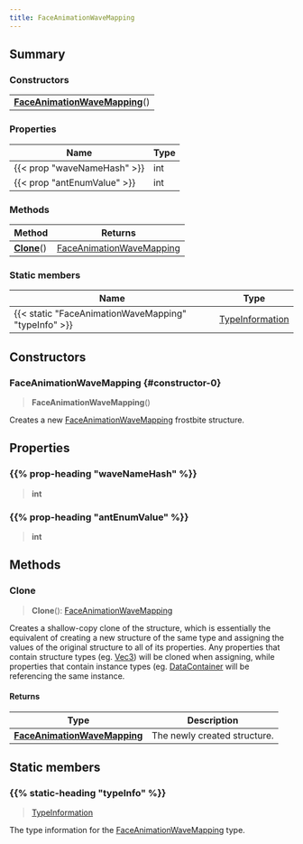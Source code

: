 ```yaml
---
title: FaceAnimationWaveMapping
---
```



## Summary
### Constructors
| |
| ----------- |
| **[FaceAnimationWaveMapping](#constructor-0)**() |

### Properties
| Name | Type |
| ---- | ---- |
| {{< prop "waveNameHash" >}} | int |
| {{< prop "antEnumValue" >}} | int |

### Methods
| Method | Returns |
| ------ | ---- |
| **[Clone](#clone)**() | [FaceAnimationWaveMapping](/vext/ref/fb/faceanimationwavemapping) |

### Static members
| Name | Type |
| ---- | ---- |
| {{< static "FaceAnimationWaveMapping" "typeInfo" >}} | [TypeInformation](/vext/ref/shared/class/typeinformation) |

## Constructors
### FaceAnimationWaveMapping {#constructor-0}
> **FaceAnimationWaveMapping**()

Creates a new [FaceAnimationWaveMapping](/vext/ref/fb/faceanimationwavemapping) frostbite structure.

## Properties
### {{% prop-heading "waveNameHash" %}}
> **int**

### {{% prop-heading "antEnumValue" %}}
> **int**

## Methods
### Clone
> **Clone**(): [FaceAnimationWaveMapping](/vext/ref/fb/faceanimationwavemapping)

Creates a shallow-copy clone of the structure, which is essentially the equivalent of creating a new structure of the same type and assigning the values of the original structure to all of its properties. Any properties that contain structure types (eg. [Vec3](/vext/ref/shared/class/vec3)) will be cloned when assigning, while properties that contain instance types (eg. [DataContainer](/vext/ref/shared/class/datacontainer) will be referencing the same instance.

#### Returns
| Type | Description |
| ---- | ----------- |
| **[FaceAnimationWaveMapping](/vext/ref/fb/faceanimationwavemapping)** | The newly created structure. |

## Static members
### {{% static-heading "typeInfo" %}}
> [TypeInformation](/vext/ref/shared/class/typeinformation)

The type information for the [FaceAnimationWaveMapping](/vext/ref/fb/faceanimationwavemapping) type.

